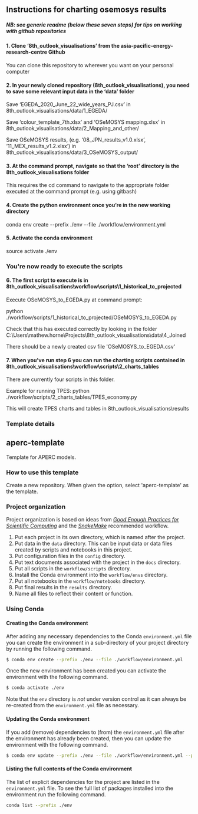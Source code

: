 ## Instructions for charting osemosys results

##### NB: see generic readme (below these seven steps) for tips on working with github repositories

#### 1. Clone ‘8th_outlook_visualisations’ from the asia-pacific-energy-research-centre Github
You can clone this repository to wherever you want on your personal computer

#### 2. In your newly cloned repository (8th_outlook_visualisations), you need to save some relevant input data in the ‘data’ folder

Save ‘EGEDA_2020_June_22_wide_years_PJ.csv’ in 8th_outlook_visualisations/data/1_EGEDA/

Save ‘colour_template_7th.xlsx’ and ‘OSeMOSYS mapping.xlsx’ in 8th_outlook_visualisations/data/2_Mapping_and_other/

Save OSeMOSYS results, (e.g. ‘08_JPN_results_v1.0.xlsx’, ‘11_MEX_results_v1.2.xlsx’) in 8th_outlook_visualisations/data/3_OSeMOSYS_output/

#### 3. At the command prompt, navigate so that the ‘root’ directory is the 8th_outlook_visualisations folder
This requires the cd command to navigate to the appropriate folder executed at the command prompt (e.g. using gitbash)

#### 4. Create the python environment once you’re in the new working directory
conda env create --prefix ./env --file ./workflow/environment.yml 

#### 5. Activate the conda environment
source activate ./env   

### You're now ready to execute the scripts

#### 6. The first script to execute is in 8th_outlook_visualisations\workflow\scripts\1_historical_to_projected
Execute OSeMOSYS_to_EGEDA.py at command prompt:

python ./workflow/scripts/1_historical_to_projected/OSeMOSYS_to_EGEDA.py

Check that this has executed correctly by looking in the folder C:\Users\mathew.horne\Projects\8th_outlook_visualisations\data\4_Joined

There should be a newly created csv file 'OSeMOSYS_to_EGEDA.csv'

#### 7. When you've run step 6 you can run the charting scripts contained in 8th_outlook_visualisations\workflow\scripts\2_charts_tables
There are currently four scripts in this folder. 

Example for running TPES: 
python ./workflow/scripts/2_charts_tables/TPES_economy.py

This will create TPES charts and tables in 8th_outlook_visualisations\results

### Template details

## aperc-template
Template for APERC models.

### How to use this template
Create a new repository. When given the option, select 'aperc-template' as the template.

### Project organization

Project organization is based on ideas from [_Good Enough Practices for Scientific Computing_](https://journals.plos.org/ploscompbiol/article?id=10.1371/journal.pcbi.1005510) and the [_SnakeMake_](https://snakemake.readthedocs.io/en/stable/snakefiles/deployment.html) recommended workflow. 

1. Put each project in its own directory, which is named after the project.
2. Put data in the `data` directory. This can be input data or data files created by scripts and notebooks in this project.
3. Put configuration files in the `config` directory.
4. Put text documents associated with the project in the `docs` directory.
5. Put all scripts in the `workflow/scripts` directory.
6. Install the Conda environment into the `workflow/envs` directory. 
7. Put all notebooks in the `workflow/notebooks` directory.
8. Put final results in the `results` directory.
9. Name all files to reflect their content or function.

### Using Conda

#### Creating the Conda environment

After adding any necessary dependencies to the Conda `environment.yml` file you can create the 
environment in a sub-directory of your project directory by running the following command.

```bash
$ conda env create --prefix ./env --file ./workflow/environment.yml
```
Once the new environment has been created you can activate the environment with the following 
command.

```bash
$ conda activate ./env
```

Note that the `env` directory is *not* under version control as it can always be re-created from 
the `environment.yml` file as necessary.

#### Updating the Conda environment

If you add (remove) dependencies to (from) the `environment.yml` file after the environment has 
already been created, then you can update the environment with the following command.

```bash
$ conda env update --prefix ./env --file ./workflow/environment.yml --prune
```

#### Listing the full contents of the Conda environment

The list of explicit dependencies for the project are listed in the `environment.yml` file. To see the full list of packages installed into the environment run the following command.

```bash
conda list --prefix ./env
```

